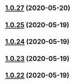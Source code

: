 ## [1.0.27](https://github.com/Path-Check/covid-safe-paths/compare/1.0.25...1.0.27) (2020-05-20)



## [1.0.25](https://github.com/Path-Check/covid-safe-paths/compare/1.0.24...1.0.25) (2020-05-19)



## [1.0.24](https://github.com/Path-Check/covid-safe-paths/compare/1.0.23...1.0.24) (2020-05-19)



## [1.0.23](https://github.com/Path-Check/covid-safe-paths/compare/1.0.22...1.0.23) (2020-05-19)



## [1.0.22](https://github.com/Path-Check/covid-safe-paths/compare/1.0.21...1.0.22) (2020-05-19)



